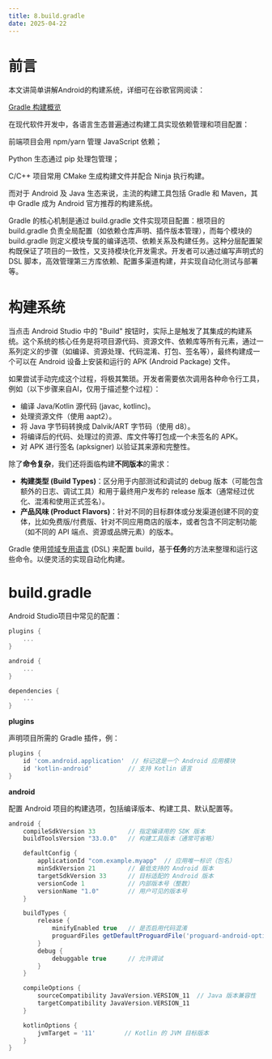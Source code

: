 ```yaml
---
title: 8.build.gradle
date: 2025-04-22
---
```


# 前言

本文讲简单讲解Android的构建系统，详细可在谷歌官网阅读：

[Gradle 构建概览](https://developer.android.com/build/gradle-build-overview?hl=zh-cn)

在现代软件开发中，各语言生态普遍通过构建工具实现依赖管理和项目配置：

前端项目会用 npm/yarn 管理 JavaScript 依赖；

Python 生态通过 pip 处理包管理；

C/C++ 项目常用 CMake 生成构建文件并配合 Ninja 执行构建。

而对于 Android 及 Java 生态来说，主流的构建工具包括 Gradle 和 Maven，其中 Gradle 成为 Android 官方推荐的构建系统。

Gradle 的核心机制是通过 build.gradle 文件实现项目配置：根项目的 build.gradle 负责全局配置（如依赖仓库声明、插件版本管理），而每个模块的 build.gradle 则定义模块专属的编译选项、依赖关系及构建任务。这种分层配置架构既保证了项目的一致性，又支持模块化开发需求。开发者可以通过编写声明式的 DSL 脚本，高效管理第三方库依赖、配置多渠道构建，并实现自动化测试与部署等。

# 构建系统

当点击 Android Studio 中的 "Build" 按钮时，实际上是触发了其集成的构建系统。这个系统的核心任务是将项目源代码、资源文件、依赖库等所有元素，通过一系列定义的步骤（如编译、资源处理、代码混淆、打包、签名等），最终构建成一个可以在 Android 设备上安装和运行的 APK (Android Package) 文件。

如果尝试手动完成这个过程，将极其繁琐。开发者需要依次调用各种命令行工具，例如（以下步骤来自AI，仅用于描述整个过程）：

- 编译 Java/Kotlin 源代码 (javac, kotlinc)。
- 处理资源文件（使用 aapt2）。
- 将 Java 字节码转换成 Dalvik/ART 字节码（使用 d8）。
- 将编译后的代码、处理过的资源、库文件等打包成一个未签名的 APK。
- 对 APK 进行签名 (apksigner) 以验证其来源和完整性。

除了**命令复杂**，我们还将面临构建**不同版本**的需求：

- **构建类型 (Build Types)**：区分用于内部测试和调试的 debug 版本（可能包含额外的日志、调试工具）和用于最终用户发布的 release 版本（通常经过优化、混淆和使用正式签名）。
- **产品风味 (Product Flavors)**：针对不同的目标群体或分发渠道创建不同的变体，比如免费版/付费版、针对不同应用商店的版本，或者包含不同定制功能（如不同的 API 端点、资源或品牌元素）的版本。

Gradle 使用[领域专用语言](https://docs.gradle.org/current/dsl) (DSL) 来配置 build，基于**任务**的方法来整理和运行这些命令。以便灵活的实现自动化构建。

# build.gradle

Android Studio项目中常见的配置：

```kotlin
plugins {
    ...
}

android {
    ...
}

dependencies {
    ...
}
```

**plugins**

声明项目所需的 Gradle 插件，例：

```groovy
plugins {
    id 'com.android.application'  // 标记这是一个 Android 应用模块
    id 'kotlin-android'          // 支持 Kotlin 语言
}
```

**android**

配置 Android 项目的构建选项，包括编译版本、构建工具、默认配置等。

```groovy
android {
    compileSdkVersion 33         // 指定编译用的 SDK 版本
    buildToolsVersion "33.0.0"   // 构建工具版本（通常可省略）

    defaultConfig {
        applicationId "com.example.myapp"  // 应用唯一标识（包名）
        minSdkVersion 21         // 最低支持的 Android 版本
        targetSdkVersion 33      // 目标适配的 Android 版本
        versionCode 1            // 内部版本号（整数）
        versionName "1.0"        // 用户可见的版本号
    }

    buildTypes {
        release {
            minifyEnabled true   // 是否启用代码混淆
            proguardFiles getDefaultProguardFile('proguard-android-optimize.txt'), 'proguard-rules.pro'
        }
        debug {
            debuggable true      // 允许调试
        }
    }

    compileOptions {
        sourceCompatibility JavaVersion.VERSION_11  // Java 版本兼容性
        targetCompatibility JavaVersion.VERSION_11
    }

    kotlinOptions {
        jvmTarget = '11'        // Kotlin 的 JVM 目标版本
    }
}
```

